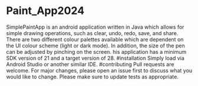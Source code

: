 # Paint_App2024
SimplePaintApp is an android application written in Java which allows for simple drawing operations, such as clear, undo, redo, save, and share. There are two different colour palettes available which are dependent on the UI colour scheme (light or dark mode). In addition, the size of the pen can be adjusted by pinching on the screen.
his application has a minimum SDK version of 21 and a target version of 28.
#installation
Simply load via Android Studio or another similar IDE.
#contributing
Pull requests are welcome. For major changes, please open an issue first to discuss what you would like to change.
Please make sure to update tests as appropriate.
